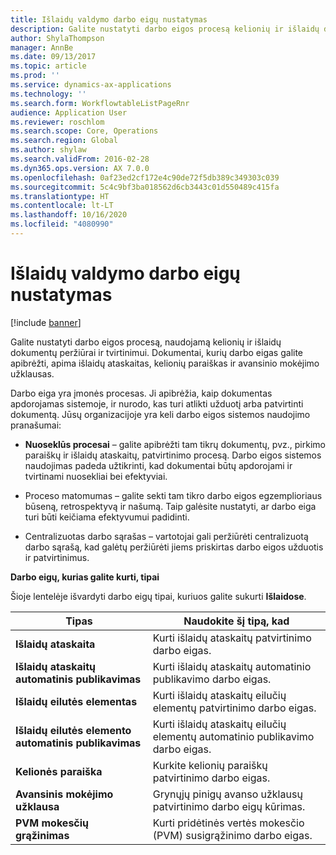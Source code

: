 ```yaml
---
title: Išlaidų valdymo darbo eigų nustatymas
description: Galite nustatyti darbo eigos procesą kelionių ir išlaidų dokumentų peržiūrai ir tvirtinimui.
author: ShylaThompson
manager: AnnBe
ms.date: 09/13/2017
ms.topic: article
ms.prod: ''
ms.service: dynamics-ax-applications
ms.technology: ''
ms.search.form: WorkflowtableListPageRnr
audience: Application User
ms.reviewer: roschlom
ms.search.scope: Core, Operations
ms.search.region: Global
ms.author: shylaw
ms.search.validFrom: 2016-02-28
ms.dyn365.ops.version: AX 7.0.0
ms.openlocfilehash: 0af23ed2cf172e4c90de72f5db389c349303c039
ms.sourcegitcommit: 5c4c9bf3ba018562d6cb3443c01d550489c415fa
ms.translationtype: HT
ms.contentlocale: lt-LT
ms.lasthandoff: 10/16/2020
ms.locfileid: "4080990"
---
```

# <a name="set-up-expense-management-workflows"></a>Išlaidų valdymo darbo eigų nustatymas

[!include [banner](../includes/banner.md)]

Galite nustatyti darbo eigos procesą, naudojamą kelionių ir išlaidų dokumentų peržiūrai ir tvirtinimui. Dokumentai, kurių darbo eigas galite apibrėžti, apima išlaidų ataskaitas, kelionių paraiškas ir avansinio mokėjimo užklausas.

Darbo eiga yra įmonės procesas. Ji apibrėžia, kaip dokumentas apdorojamas sistemoje, ir nurodo, kas turi atlikti užduotį arba patvirtinti dokumentą. Jūsų organizacijoje yra keli darbo eigos sistemos naudojimo pranašumai:

-   **Nuoseklūs procesai** – galite apibrėžti tam tikrų dokumentų, pvz., pirkimo paraiškų ir išlaidų ataskaitų, patvirtinimo procesą. Darbo eigos sistemos naudojimas padeda užtikrinti, kad dokumentai būtų apdorojami ir tvirtinami nuosekliai bei efektyviai.

-   Proceso matomumas – galite sekti tam tikro darbo eigos egzemplioriaus būseną, retrospektyvą ir našumą. Taip galėsite nustatyti, ar darbo eiga turi būti keičiama efektyvumui padidinti.

-   Centralizuotas darbo sąrašas – vartotojai gali peržiūrėti centralizuotą darbo sąrašą, kad galėtų peržiūrėti jiems priskirtas darbo eigos užduotis ir patvirtinimus. 

**Darbo eigų, kurias galite kurti, tipai**

Šioje lentelėje išvardyti darbo eigų tipai, kuriuos galite sukurti **Išlaidose**.


|              <strong>Tipas</strong>              |                   <strong>Naudokite šį tipą, kad</strong>                   |
|-------------------------------------------------|-----------------------------------------------------------------------|
|         <strong>Išlaidų ataskaita</strong>         |            Kurti išlaidų ataskaitų patvirtinimo darbo eigas.             |
|  <strong>Išlaidų ataskaitų automatinis publikavimas</strong>   |        Kurti išlaidų ataskaitų automatinio publikavimo darbo eigas.        |
|       <strong>Išlaidų eilutės elementas</strong>        |     Kurti išlaidų ataskaitų eilučių elementų patvirtinimo darbo eigas.      |
| <strong>Išlaidų eilutės elemento automatinis publikavimas</strong> | Kurti išlaidų ataskaitų eilučių elementų automatinio publikavimo darbo eigas. |
|       <strong>Kelionės paraiška</strong>       |          Kurkite kelionių paraiškų patvirtinimo darbo eigas.           |
|      <strong>Avansinis mokėjimo užklausa</strong>      |         Grynųjų pinigų avanso užklausų patvirtinimo darbo eigų kūrimas.          |
|        <strong>PVM mokesčių grąžinimas</strong>        | Kurti pridėtinės vertės mokesčio (PVM) susigrąžinimo darbo eigas.  |

